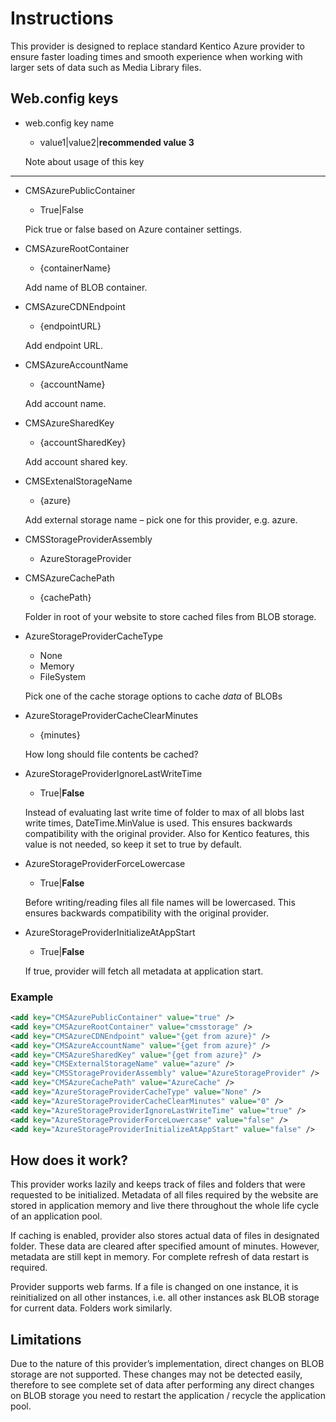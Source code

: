 # Instructions

This provider is designed to replace standard Kentico Azure provider to ensure faster loading times and smooth experience when working with larger sets of data such as Media Library files.

## Web.config keys

- web.config key name

  - value1|value2|**recommended value 3**

  Note about usage of this key

---

- CMSAzurePublicContainer

  - True|False

  Pick true or false based on Azure container settings.

- CMSAzureRootContainer

  - {containerName}

  Add name of BLOB container.

- CMSAzureCDNEndpoint

  - {endpointURL}

  Add endpoint URL.

- CMSAzureAccountName

  - {accountName}

  Add account name.

- CMSAzureSharedKey

  - {accountSharedKey}

  Add account shared key.

- CMSExtenalStorageName

  - {azure}

  Add external storage name – pick one for this provider, e.g. azure.

- CMSStorageProviderAssembly

  - AzureStorageProvider

- CMSAzureCachePath

  - {cachePath}

  Folder in root of your website to store cached files from BLOB storage.

- AzureStorageProviderCacheType

  - None
  - Memory
  - FileSystem

  Pick one of the cache storage options to cache _data_ of BLOBs

- AzureStorageProviderCacheClearMinutes

  - {minutes}

  How long should file contents be cached?

- AzureStorageProviderIgnoreLastWriteTime

  - True|**False**

  Instead of evaluating last write time of folder to max of all blobs last write times, DateTime.MinValue is used. This ensures backwards compatibility with the original provider. Also for Kentico features, this value is not needed, so keep it set to true by default.

- AzureStorageProviderForceLowercase

  - True|**False**

  Before writing/reading files all file names will be lowercased. This ensures backwards compatibility with the original provider.

- AzureStorageProviderInitializeAtAppStart

  - True|**False**

  If true, provider will fetch all metadata at application start.

### Example

```xml
<add key="CMSAzurePublicContainer" value="true" />
<add key="CMSAzureRootContainer" value="cmsstorage" />
<add key="CMSAzureCDNEndpoint" value="{get from azure}" />
<add key="CMSAzureAccountName" value="{get from azure}" />
<add key="CMSAzureSharedKey" value="{get from azure}" />
<add key="CMSExternalStorageName" value="azure" />
<add key="CMSStorageProviderAssembly" value="AzureStorageProvider" />
<add key="CMSAzureCachePath" value="AzureCache" />
<add key="AzureStorageProviderCacheType" value="None" />
<add key="AzureStorageProviderCacheClearMinutes" value="0" />
<add key="AzureStorageProviderIgnoreLastWriteTime" value="true" />
<add key="AzureStorageProviderForceLowercase" value="false" />
<add key="AzureStorageProviderInitializeAtAppStart" value="false" />
```

## How does it work?

This provider works lazily and keeps track of files and folders that were requested to be initialized. Metadata of all files required by the website are stored in application memory and live there throughout the whole life cycle of an application pool.

If caching is enabled, provider also stores actual data of files in designated folder. These data are cleared after specified amount of minutes. However, metadata are still kept in memory. For complete refresh of data restart is required.

Provider supports web farms. If a file is changed on one instance, it is reinitialized on all other instances, i.e. all other instances ask BLOB storage for current data. Folders work similarly.

## Limitations

Due to the nature of this provider’s implementation, direct changes on BLOB storage are not supported. These changes may not be detected easily, therefore to see complete set of data after performing any direct changes on BLOB storage you need to restart the application / recycle the application pool.
